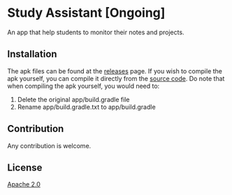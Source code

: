 # Study Assistant [Ongoing]

An app that help students to monitor their notes and projects.

## Installation

The apk files can be found at the [releases](https://gitlab.com/pc.chin/study-assistant/releases) page.
If you wish to compile the apk yourself, you can compile it directly from the [source code](https://gitlab.com/pc.chin/study-assistant/releases).
Do note that when compiling the apk yourself, you would need to:
1) Delete the original app/build.gradle file
2) Rename app/build.gradle.txt to app/build.gradle

## Contribution

Any contribution is welcome.

## License
[Apache 2.0](https://www.apache.org/licenses/LICENSE-2.0)